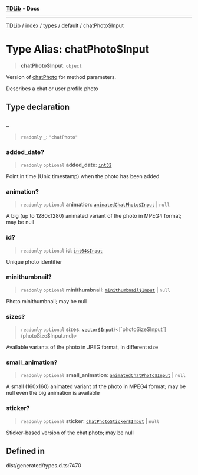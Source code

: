 [**TDLib**](../../../../../../README.md) • **Docs**

***

[TDLib](../../../../../../modules.md) / [index](../../../../../README.md) / [types](../../../README.md) / [default](../README.md) / chatPhoto$Input

# Type Alias: chatPhoto$Input

> **chatPhoto$Input**: `object`

Version of [chatPhoto](chatPhoto.md) for method parameters.

Describes a chat or user profile photo

## Type declaration

### \_

> `readonly` **\_**: `"chatPhoto"`

### added\_date?

> `readonly` `optional` **added\_date**: [`int32`](int32.md)

Point in time (Unix timestamp) when the photo has been added

### animation?

> `readonly` `optional` **animation**: [`animatedChatPhoto$Input`](animatedChatPhoto$Input.md) \| `null`

A big (up to 1280x1280) animated variant of the photo in MPEG4 format; may be null

### id?

> `readonly` `optional` **id**: [`int64$Input`](int64$Input.md)

Unique photo identifier

### minithumbnail?

> `readonly` `optional` **minithumbnail**: [`minithumbnail$Input`](minithumbnail$Input.md) \| `null`

Photo minithumbnail; may be null

### sizes?

> `readonly` `optional` **sizes**: [`vector$Input`](vector$Input.md)\<[`photoSize$Input`](photoSize$Input.md)\>

Available variants of the photo in JPEG format, in different size

### small\_animation?

> `readonly` `optional` **small\_animation**: [`animatedChatPhoto$Input`](animatedChatPhoto$Input.md) \| `null`

A small (160x160) animated variant of the photo in MPEG4 format; may be null even the big animation is available

### sticker?

> `readonly` `optional` **sticker**: [`chatPhotoSticker$Input`](chatPhotoSticker$Input.md) \| `null`

Sticker-based version of the chat photo; may be null

## Defined in

dist/generated/types.d.ts:7470
